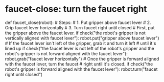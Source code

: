 

# faucet-close: turn the faucet right
def faucet_close(robot):
    # Steps:
    #  1. Put gripper above faucet lever
    #  2. Grip faucet lever horizontally
    #  3. Turn faucet right until closed
    # First, put the gripper above the faucet lever.
    if check("the robot's gripper is not vertically aligned with faucet lever"):
        robot.put("gripper above faucet lever")
    # If the faucet lever isn't left of the gripper, grab it and turn it left
    # until it's lined up
    if check("the faucet lever is not left of the robot's gripper and the robot's gripper is not forward aligned with the faucet lever"):
        robot.grab("faucet lever horizontally")
    # Once the gripper is forward aligned with the faucet lever, turn the faucet
    # right until it's closed.
    if check("the robot's gripper is forward aligned with the faucet lever"):
        robot.turn("faucet right until closed")